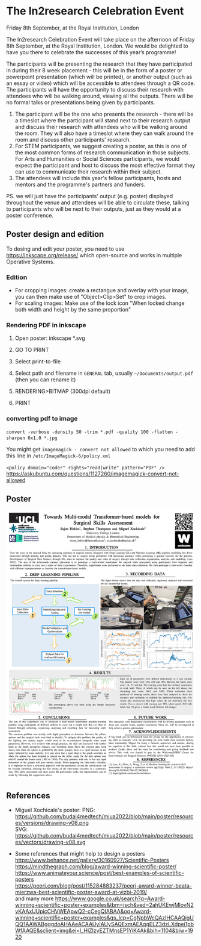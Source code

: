 # The In2research Celebration Event 
Friday 8th September, at the Royal Institution, London

The In2research Celebration Event will take place on the afternoon of Friday 8th September, at the Royal Institution, London. We would be delighted to have you there to celebrate the successes of this year’s programme! 

The participants will be presenting the research that they have participated in during their 8 week placement - this will be in the form of a poster or powerpoint presentation (which will be printed), or another output (such as an essay or video) which will be accessible to attendees through a QR code. The participants will have the opportunity to discuss their research with attendees who will be walking around, viewing all the outputs. There will be no formal talks or presentations being given by participants. 

1. The participant will be the one who presents the research - there will be a timeslot where the participant will stand next to their research output and discuss their research with attendees who will be walking around the room. They will also have a timeslot where they can walk around the room and discuss other participants' research. 
2. For STEM participants, we suggest creating a poster, as this is one of the most common forms of research communication in those subjects. For Arts and Humanities or Social Sciences participants, we would expect the participant and host to discuss the most effective format they can use to communicate their research within their subject. 
3. The attendees will include this year's fellow participants, hosts and mentors and the programme's partners and funders. 

PS. we will just have the participants' output (e.g. poster) displayed throughout the venue and attendees will be able to circulate these, talking to participants who will be next to their outputs, just as they would at a poster conference. 

## Poster design and edition 
To desing and edit your poster, you need to use https://inkscape.org/release/ which open-source and works in multiple Operative Systems. 

### Edition
* For cropping images: create a rectangue and overlay with your image, you can then make use of "Object>Clip>Set" to crop images.
* For scaling images: Make use of the lock icon "When locked change both width and height by the same proportion"

### Rendering  PDF in inkscape
1. Open poster: 
	inkscape *.svg

2. GO TO PRINT
3. Select print-to-file
4. Select path and filename in `GENERAL` tab, usually `~/Documents/output.pdf` (then you can rename it) 
5. RENDERING>BITMAP (300dpi default)
6. PRINT

### converting pdf to image
```
convert -verbose -density 50 -trim *.pdf -quality 100 -flatten -sharpen 0x1.0 *.jpg
```
You might get `imagemagick - convert not allowed` to which you need to add this line in `/etc/ImageMagick-6/policy.xml`

`<policy domain="coder" rights="read|write" pattern="PDF" />` 
https://askubuntu.com/questions/1127260/imagemagick-convert-not-allowed 

## Poster
![fig](poster-sujon-in2research2023.jpg)

## References 

* Miguel Xochicale's poster: 
PNG: https://github.com/budai4medtech/miua2022/blob/main/poster/resources/versions/drawing-v08.png   
SVG: https://github.com/budai4medtech/miua2022/blob/main/poster/resources/vectors/drawing-v08.svg  

* Some references that might help to design a posters   
https://www.behance.net/gallery/30160927/Scientific-Posters  
https://mindthegraph.com/blog/award-winning-scientific-poster/  
https://www.animateyour.science/post/best-examples-of-scientific-posters  
https://peerj.com/blog/post/115284883237/peerj-award-winner-beata-mierzwa-best-scientific-poster-award-at-vizbi-2019/  
and many more https://www.google.co.uk/search?q=Award-winning+scientific+poster+examples&tbm=isch&ved=2ahUKEwjMlovN2vKAAxUUpicCHVWEApwQ2-cCegQIABAA&oq=Award-winning+scientific+poster+examples&gs_lcp=CgNpbWcQAzIHCAAQigUQQ1AAWABgggdoAHAAeACAAUyIAUySAQExmAEAqgELZ3dzLXdpei1pbWfAAQE&sclient=img&ei=l_HlZIzvEZTMnsEP1YiK4Ak&bih=1104&biw=1920   


